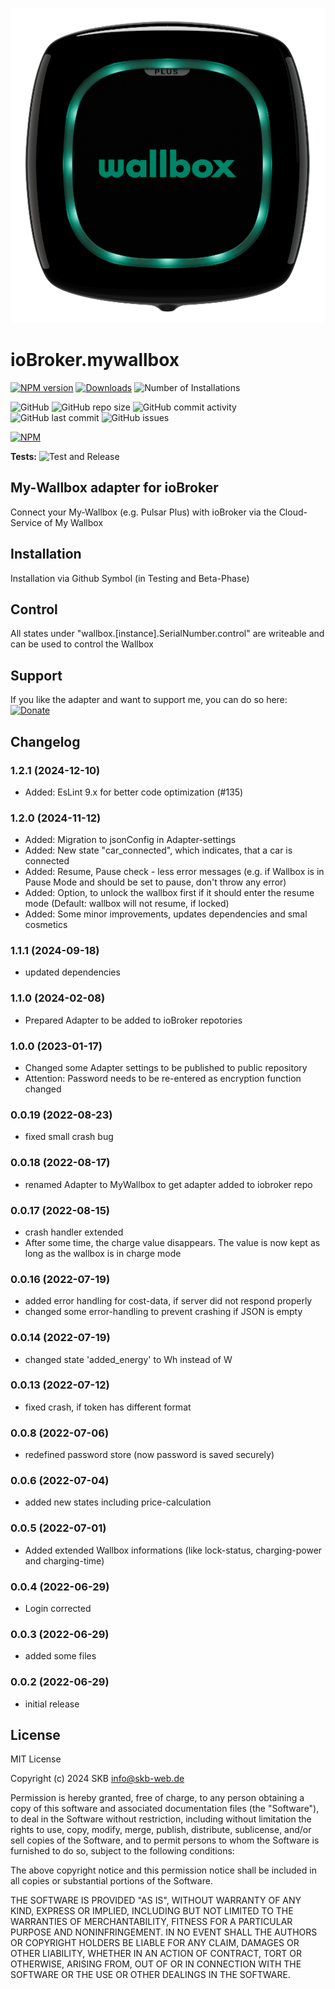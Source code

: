 ![Logo](admin/wallbox.png)

# ioBroker.mywallbox


[![NPM version](https://img.shields.io/npm/v/iobroker.mywallbox?style=flat-square)](https://www.npmjs.com/package/iobroker.my-wallbox)
[![Downloads](https://img.shields.io/npm/dm/iobroker.mywallbox.svg)](https://www.npmjs.com/package/iobroker.my-wallbox)
![Number of Installations](https://iobroker.live/badges/mywallbox-installed.svg)

![GitHub](https://img.shields.io/github/license/SKB-CGN/iobroker.mywallbox?style=flat-square)
![GitHub repo size](https://img.shields.io/github/repo-size/SKB-CGN/iobroker.mywallbox?logo=github&style=flat-square)
![GitHub commit activity](https://img.shields.io/github/commit-activity/m/SKB-CGN/iobroker.mywallbox?logo=github&style=flat-square)
![GitHub last commit](https://img.shields.io/github/last-commit/SKB-CGN/iobroker.mywallbox?logo=github&style=flat-square)
![GitHub issues](https://img.shields.io/github/issues/SKB-CGN/iobroker.mywallbox?logo=github&style=flat-square)

[![NPM](https://nodei.co/npm/iobroker.mywallbox.png?downloads=true)](https://nodei.co/npm/iobroker.mywallbox/)

**Tests:** ![Test and Release](https://github.com/SKB-CGN/ioBroker.mywallbox/workflows/Test%20and%20Release/badge.svg)

## My-Wallbox adapter for ioBroker

Connect your My-Wallbox (e.g. Pulsar Plus) with ioBroker via the Cloud-Service of My Wallbox

## Installation
Installation via Github Symbol (in Testing and Beta-Phase)

## Control
All states under "wallbox.[instance].SerialNumber.control" are writeable and can be used to control the Wallbox

## Support
If you like the adapter and want to support me, you can do so here:
[![Donate](https://img.shields.io/badge/Donate-PayPal-blue.svg)](https://www.paypal.me/StephanKreyenborg)

## Changelog
<!--
	Placeholder for the next version (at the beginning of the line):
	### **WORK IN PROGRESS**
-->
### 1.2.1 (2024-12-10)
- Added: EsLint 9.x for better code optimization (#135)

### 1.2.0 (2024-11-12)
- Added: Migration to jsonConfig in Adapter-settings
- Added: New state "car_connected", which indicates, that a car is connected
- Added: Resume, Pause check - less error messages (e.g. if Wallbox is in Pause Mode and should be set to pause, don't throw any error)
- Added: Option, to unlock the wallbox first if it should enter the resume mode (Default: wallbox will not resume, if locked)
- Added: Some minor improvements, updates dependencies and smal cosmetics

### 1.1.1 (2024-09-18)
- updated dependencies

### 1.1.0 (2024-02-08)
- Prepared Adapter to be added to ioBroker repotories

### 1.0.0 (2023-01-17)
- Changed some Adapter settings to be published to public repository
- Attention: Password needs to be re-entered as encryption function changed

### 0.0.19 (2022-08-23)
- fixed small crash bug

### 0.0.18 (2022-08-17)
- renamed Adapter to MyWallbox to get adapter added to iobroker repo

### 0.0.17 (2022-08-15)
- crash handler extended
- After some time, the charge value disappears. The value is now kept as long as the wallbox is in charge mode

### 0.0.16 (2022-07-19)
- added error handling for cost-data, if server did not respond properly
- changed some error-handling to prevent crashing if JSON is empty

### 0.0.14 (2022-07-19)
- changed state 'added_energy' to Wh instead of W

### 0.0.13 (2022-07-12)
- fixed crash, if token has different format

### 0.0.8 (2022-07-06)
- redefined password store (now password is saved securely)

### 0.0.6 (2022-07-04)
- added new states including price-calculation

### 0.0.5 (2022-07-01)
- Added extended Wallbox informations (like lock-status, charging-power and charging-time)

### 0.0.4 (2022-06-29)
- Login corrected

### 0.0.3 (2022-06-29)
- added some files

### 0.0.2 (2022-06-29)
* initial release

## License
MIT License

Copyright (c) 2024 SKB <info@skb-web.de>

Permission is hereby granted, free of charge, to any person obtaining a copy
of this software and associated documentation files (the "Software"), to deal
in the Software without restriction, including without limitation the rights
to use, copy, modify, merge, publish, distribute, sublicense, and/or sell
copies of the Software, and to permit persons to whom the Software is
furnished to do so, subject to the following conditions:

The above copyright notice and this permission notice shall be included in all
copies or substantial portions of the Software.

THE SOFTWARE IS PROVIDED "AS IS", WITHOUT WARRANTY OF ANY KIND, EXPRESS OR
IMPLIED, INCLUDING BUT NOT LIMITED TO THE WARRANTIES OF MERCHANTABILITY,
FITNESS FOR A PARTICULAR PURPOSE AND NONINFRINGEMENT. IN NO EVENT SHALL THE
AUTHORS OR COPYRIGHT HOLDERS BE LIABLE FOR ANY CLAIM, DAMAGES OR OTHER
LIABILITY, WHETHER IN AN ACTION OF CONTRACT, TORT OR OTHERWISE, ARISING FROM,
OUT OF OR IN CONNECTION WITH THE SOFTWARE OR THE USE OR OTHER DEALINGS IN THE
SOFTWARE.
